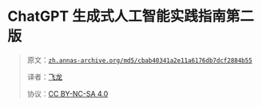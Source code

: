 # ChatGPT 生成式人工智能实践指南第二版

> 原文：[`zh.annas-archive.org/md5/cbab40341a2e11a6176db7dcf2884b55`](https://zh.annas-archive.org/md5/cbab40341a2e11a6176db7dcf2884b55)
> 
> 译者：[飞龙](https://github.com/wizardforcel)
> 
> 协议：[CC BY-NC-SA 4.0](http://creativecommons.org/licenses/by-nc-sa/4.0/)
